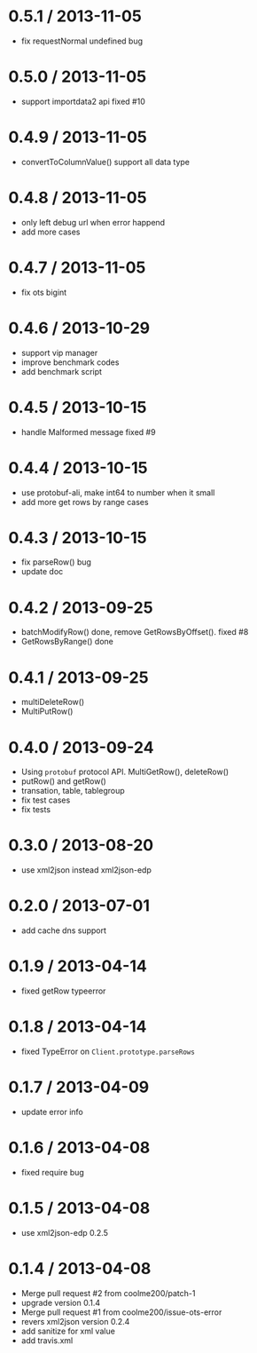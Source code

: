 
0.5.1 / 2013-11-05 
==================

  * fix requestNormal undefined bug

0.5.0 / 2013-11-05 
==================

  * support importdata2 api fixed #10

0.4.9 / 2013-11-05 
==================

  * convertToColumnValue() support all data type

0.4.8 / 2013-11-05 
==================

  * only left debug url when error happend
  * add more cases

0.4.7 / 2013-11-05 
==================

  * fix ots bigint

0.4.6 / 2013-10-29 
==================

  * support vip manager
  * improve benchmark codes
  * add benchmark script

0.4.5 / 2013-10-15 
==================

  * handle Malformed message fixed #9

0.4.4 / 2013-10-15 
==================

  * use protobuf-ali, make int64 to number when it small
  * add more get rows by range cases

0.4.3 / 2013-10-15 
==================

  * fix parseRow() bug
  * update doc

0.4.2 / 2013-09-25 
==================

  * batchModifyRow() done, remove GetRowsByOffset(). fixed #8
  * GetRowsByRange() done

0.4.1 / 2013-09-25 
==================

  * multiDeleteRow()
  * MultiPutRow()

0.4.0 / 2013-09-24 
==================

  * Using `protobuf` protocol API. MultiGetRow(), deleteRow()
  * putRow() and getRow()
  * transation, table, tablegroup
  * fix test cases
  * fix tests

0.3.0 / 2013-08-20 
==================

  * use xml2json instead xml2json-edp

0.2.0 / 2013-07-01 
==================

  * add cache dns support

0.1.9 / 2013-04-14 
==================

  * fixed getRow typeerror

0.1.8 / 2013-04-14 
==================

  * fixed TypeError on `Client.prototype.parseRows`

0.1.7 / 2013-04-09 
==================

  * update error info

0.1.6 / 2013-04-08 
==================

  * fixed require bug

0.1.5 / 2013-04-08 
==================

  * use xml2json-edp 0.2.5

0.1.4 / 2013-04-08 
==================

  * Merge pull request #2 from coolme200/patch-1
  * upgrade version 0.1.4
  * Merge pull request #1 from coolme200/issue-ots-error
  * revers xml2json version 0.2.4
  * add sanitize for xml value
  * add travis.xml
